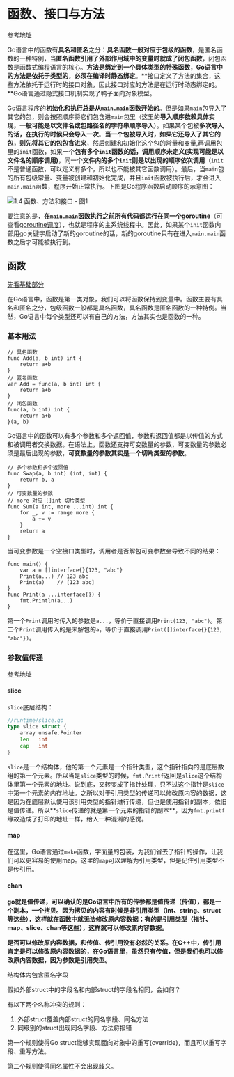 # 函数、接口与方法

[参考地址](https://www.bookstack.cn/read/advanced-go-programming-book/ch1-basic-ch1-04-func-method-interface.md)

Go语言中的函数有**具名和匿名**之分：**具名函数一般对应于包级的函数**，是匿名函数的一种特例，当**匿名函数引用了外部作用域中的变量时就成了闭包函数**，闭包函数是函数式编程语言的核心。**方法是绑定到一个具体类型的特殊函数，Go语言中的方法是依托于类型的，必须在编译时静态绑定**。**接口定义了方法的集合，这些方法依托于运行时的接口对象，因此接口对应的方法是在运行时动态绑定的。**Go语言通过隐式接口机制实现了鸭子面向对象模型。

Go语言程序的**初始化和执行总是从`main.main`函数开始的**。但是如果`main`包导入了其它的包，则会按照顺序将它们包含进`main`包里（这里的**导入顺序依赖具体实现，一般可能是以文件名或包路径名的字符串顺序导入**）。如果某个包被**多次导入的话，在执行的时候只会导入一次**。**当一个包被导入时，如果它还导入了其它的包，则先将其它的包包含进来**，然后创建和初始化这个包的常量和变量,再调用包里的`init`函数，如果一个**包有多个`init`函数的话，调用顺序未定义(实现可能是以文件名的顺序调用)**，同一个**文件内的多个`init`则是以出现的顺序依次调用**（`init`不是普通函数，可以定义有多个，所以也不能被其它函数调用）。最后，当`main`包的所有包级常量、变量被创建和初始化完成，并且`init`函数被执行后，才会进入`main.main`函数，程序开始正常执行。下图是Go程序函数启动顺序的示意图：

![1.4 函数、方法和接口 - 图1](https://static.sitestack.cn/projects/advanced-go-programming-book/images/ch1-11-init.ditaa.png)

要注意的是，**在`main.main`函数执行之前所有代码都运行在同一个goroutine**（可查看[goroutine调度](https://github.com/Simin-hub/Golang-Learning-and-Interview/blob/main/Go/%E8%BF%9B%E9%98%B6/goroutine.md#goroutine-%E8%B0%83%E5%BA%A6%E5%99%A8)），也就是程序的主系统线程中。因此，如果某个`init`函数内部用go关键字启动了新的goroutine的话，新的goroutine只有在进入`main.main`函数之后才可能被执行到。

## 函数

[先看基础部分](https://github.com/Simin-hub/Golang-Learning-and-Interview/blob/main/Go/%E5%9F%BA%E7%A1%80/%E5%9F%BA%E6%9C%AC%E8%AF%AD%E6%B3%95.md#%E4%B8%89%E5%87%BD%E6%95%B0)

在Go语言中，函数是第一类对象，我们可以将函数保持到变量中。函数主要有具名和匿名之分，包级函数一般都是具名函数，具名函数是匿名函数的一种特例。当然，Go语言中每个类型还可以有自己的方法，方法其实也是函数的一种。

### 基本用法

```
// 具名函数
func Add(a, b int) int {    
	return a+b
}
// 匿名函数
var Add = func(a, b int) int {    
	return a+b
}
// 闭包函数
func(a, b int) int {    
	return a+b
}(a, b)
```

Go语言中的函数可以有多个参数和多个返回值，参数和返回值都是以传值的方式和被调用者交换数据。在语法上，函数还支持可变数量的参数，可变数量的参数必须是最后出现的参数，**可变数量的参数其实是一个切片类型的参数**。

```
// 多个参数和多个返回值
func Swap(a, b int) (int, int) {
    return b, a
}
// 可变数量的参数
// more 对应 []int 切片类型
func Sum(a int, more ...int) int {
    for _, v := range more {
        a += v
    }
    return a
}
```

当可变参数是一个空接口类型时，调用者是否解包可变参数会导致不同的结果：

```
func main() {
    var a = []interface{}{123, "abc"}
    Print(a...) // 123 abc
    Print(a)    // [123 abc]
}
func Print(a ...interface{}) {
    fmt.Println(a...)
}
```

第一个`Print`调用时传入的参数是`a...`，等价于直接调用`Print(123, "abc")`。第二个`Print`调用传入的是未解包的`a`，等价于直接调用`Print([]interface{}{123, "abc"})`。

### 参数值传递

[参考地址](89N3PDyZzakoH7W6n8ZrjGDDktjh8iWFG6eKRvi3kvpQ)

#### **slice**



`slice`底层结构：

```go
//runtime/slice.go
type slice struct {
    array unsafe.Pointer
    len   int
    cap   int
}
```

`slice`是一个结构体，他的第一个元素是一个指针类型，这个指针指向的是底层数组的第一个元素。所以当是`slice`类型的时候，`fmt.Printf`返回是`slice`这个结构体里第一个元素的地址。说到底，又转变成了指针处理，只不过这个指针是`slice`中第一个元素的内存地址。之所以对于引用类型的传递可以修改原内容的数据，这是因为在底层默认使用该引用类型的指针进行传递，但也是使用指针的副本，依旧是值传递。所以**`slice`传递的就是第一个元素的指针的副本**，因为`fmt.printf`缘故造成了打印的地址一样，给人一种混淆的感觉。

#### **map**

在这里，Go语言通过`make`函数，字面量的包装，为我们省去了指针的操作，让我们可以更容易的使用map。这里的`map`可以理解为引用类型，但是记住引用类型不是传引用。

#### **chan**



**go就是值传递，可以确认的是Go语言中所有的传参都是值传递（传值），都是一个副本，一个拷贝。因为拷贝的内容有时候是非引用类型（int、string、struct等这些），这样就在函数中就无法修改原内容数据；有的是引用类型（指针、map、slice、chan等这些），这样就可以修改原内容数据。**

**是否可以修改原内容数据，和传值、传引用没有必然的关系。在C++中，传引用肯定是可以修改原内容数据的，在Go语言里，虽然只有传值，但是我们也可以修改原内容数据，因为参数是引用类型。**





结构体内包含匿名字段

假如外部struct中的字段名和内部struct的字段名相同，会如何？

有以下两个名称冲突的规则：

1. 外部struct覆盖内部struct的同名字段、同名方法
2. 同级别的struct出现同名字段、方法将报错

第一个规则使得Go struct能够实现面向对象中的重写(override)，而且可以重写字段、重写方法。

第二个规则使得同名属性不会出现歧义。